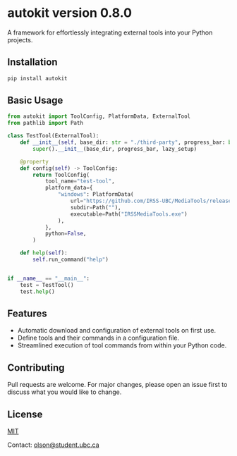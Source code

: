 # autokit version 0.8.0



A framework for effortlessly integrating external tools into your Python projects.

## Installation

```bash
pip install autokit 
```

## Basic Usage

```python
from autokit import ToolConfig, PlatformData, ExternalTool
from pathlib import Path

class TestTool(ExternalTool):
    def __init__(self, base_dir: str = "./third-party", progress_bar: bool = True, lazy_setup: bool = False):
        super().__init__(base_dir, progress_bar, lazy_setup)

    @property
    def config(self) -> ToolConfig:
        return ToolConfig(
            tool_name="test-tool",
            platform_data={
                "windows": PlatformData(
                    url="https://github.com/IRSS-UBC/MediaTools/releases/download/latest/win-x64.zip",
                    subdir=Path(""),
                    executable=Path("IRSSMediaTools.exe")
                ),
            },
            python=False,
        )

    def help(self):
        self.run_command("help")


if __name__ == "__main__":
    test = TestTool()
    test.help()
```

## Features
- Automatic download and configuration of external tools on first use.
- Define tools and their commands in a configuration file.
- Streamlined execution of tool commands from within your Python code.

## Contributing
Pull requests are welcome. For major changes, please open an issue first to discuss what you would like to change.

## License
[MIT](https://choosealicense.com/licenses/mit/)


Contact: olson@student.ubc.ca